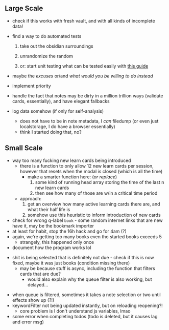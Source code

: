 ## Large Scale

* check if this works with fresh vault, and with all kinds of incomplete data!
* find a way to do automated tests
    1. take out the obsidian surroundings
    2. unrandomize the random

    1. or: start unit testing what can be tested easily with [this guide](https://www.freecodecamp.org/news/how-to-start-unit-testing-javascript/)

* maybe the *excuses* or/and *what would you be willing to do instead*
* implement priority
* handle the fact that notes may be dirty in a million trillion ways (validate cards, essentially), and have elegant fallbacks
* log data somehow (if only for self-analysis)
    * does not have to be in note metadata, I *can* filedump (or even just localstorage, I do have a browser essentially) 
    - think I started doing that, no?

## Small Scale


* way too many fucking new learn cards being introduced
    * there is a function to only allow 12 new learn cards per session, however that resets when the modal is closed (which is all the time)
        * make a smarter function here: (*or replace*)
            1. some kind of running head array storing the time of the last n new learn cards 
            2. then see how many of those are w/in a critical time period
    - approach:
        1. get an overview how many active learning cards there are, and what their half life is
        2. somehow use this heuristic to inform introduction of new cards
* check for wrong q-label `book` - some random internet links that are new have it, may be the bookmark importer
* at least for habit, stop the 16h hack and go for 4am (?)
* again, we're getting too many books even tho started books exceeds 5
    - strangely, this happened only once
* document how the program works lol
- shit is being selected that is definitely not due - check if this is now fixed, maybe it was just books (condition missing there)
    - may be because stuff is async, including the function that filters cards that are due?
        - would also explain why the queue filter is also working, but delayed...

* when queue is filtered, sometimes it takes a note selection or two until effects show up (?!)
* keywordFilter not being updated instantly, but on reloading reopening?! 
    - core problem is I don't understand js variables, lmao
* some error when completing todos (todo is deleted, but it causes lag and error msg)
